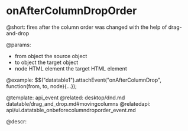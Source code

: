 onAfterColumnDropOrder
=============


@short: fires after the column order was changed with the help of drag-and-drop
	
@params:

- from			object				the source object
- to			object				the target object
- node			HTML element		the target HTML element

@example:
$$("datatable1").attachEvent("onAfterColumnDrop", function(from, to, node){...});

@template:	api_event
@related: 
	desktop/dnd.md
    datatable/drag_and_drop.md#movingcolumns
@relatedapi:
    api/ui.datatable_onbeforecolumndroporder_event.md

@descr:








